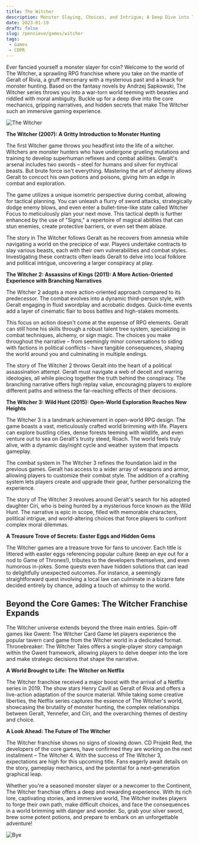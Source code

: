 ```yaml
---
title: The Witcher
description: Monster Slaying, Choices, and Intrigue; A Deep Dive into The Witcher Franchise
date: 2023-01-19
draft: false
slug: /pensieve/games/witcher
tags:
 - Games
 - CDPR
---
```


Ever fancied yourself a monster slayer for coin? Welcome to the world of The Witcher, a sprawling RPG franchise where you take on the mantle of Geralt of Rivia, a gruff mercenary with a mysterious past and a knack for monster hunting. Based on the fantasy novels by Andrzej Sapkowski, The Witcher series throws you into a war-torn world teeming with beasties and riddled with moral ambiguity. Buckle up for a deep dive into the core mechanics, gripping narratives, and hidden secrets that make The Witcher such an immersive gaming experience.

![The Witcher](https://wallpapercave.com/wp/wp6574584.jpg)

**The Witcher (2007): A Gritty Introduction to Monster Hunting**

The first Witcher game throws you headfirst into the life of a witcher. Witchers are monster hunters who have undergone grueling mutations and training to develop superhuman reflexes and combat abilities. Geralt's arsenal includes two swords – steel for humans and silver for mythical beasts. But brute force isn't everything. Mastering the art of alchemy allows Geralt to concoct his own potions and poisons, giving him an edge in combat and exploration.

The game utilizes a unique isometric perspective during combat, allowing for tactical planning. You can unleash a flurry of sword attacks, strategically dodge enemy blows, and even enter a bullet-time-like state called Witcher Focus to meticulously plan your next move. This tactical depth is further enhanced by the use of "Signs," a repertoire of magical abilities that can stun enemies, create protective barriers, or even set them ablaze. 

The story in The Witcher follows Geralt as he recovers from amnesia while navigating a world on the precipice of war. Players undertake contracts to slay various beasts, each with their own vulnerabilities and combat styles. Investigating these contracts often leads Geralt to delve into local folklore and political intrigue, uncovering a larger conspiracy at play.

**The Witcher 2: Assassins of Kings (2011): A More Action-Oriented Experience with Branching Narratives**

The Witcher 2 adopts a more action-oriented approach compared to its predecessor. The combat evolves into a dynamic third-person style, with Geralt engaging in fluid swordplay and acrobatic dodges. Quick-time events add a layer of cinematic flair to boss battles and high-stakes moments. 

This focus on action doesn't come at the expense of RPG elements. Geralt can still hone his skills through a robust talent tree system, specializing in combat techniques, alchemy, or sign magic. The choices you make throughout the narrative – from seemingly minor conversations to siding with factions in political conflicts – have tangible consequences, shaping the world around you and culminating in multiple endings.

The story of The Witcher 2 throws Geralt into the heart of a political assassination attempt. Geralt must navigate a web of deceit and warring ideologies, all while piecing together the truth behind the conspiracy. The branching narrative offers high replay value, encouraging players to explore different paths and witness the far-reaching effects of their decisions.

**The Witcher 3: Wild Hunt (2015): Open-World Exploration Reaches New Heights**

The Witcher 3 is a landmark achievement in open-world RPG design. The game boasts a vast, meticulously crafted world brimming with life. Players can explore bustling cities, dense forests teeming with wildlife, and even venture out to sea on Geralt's trusty steed, Roach. The world feels truly alive, with a dynamic day/night cycle and weather system that impacts gameplay.

The combat system in The Witcher 3 refines the foundation laid in the previous games. Geralt has access to a wider array of weapons and armor, allowing players to customize their combat style. The addition of a crafting system lets players create and upgrade their gear, further personalizing the experience. 

The story of The Witcher 3 revolves around Geralt's search for his adopted daughter Ciri, who is being hunted by a mysterious force known as the Wild Hunt. The narrative is epic in scope, filled with memorable characters, political intrigue, and world-altering choices that force players to confront complex moral dilemmas.

**A Treasure Trove of Secrets: Easter Eggs and Hidden Gems**

The Witcher games are a treasure trove for fans to uncover. Each title is littered with easter eggs referencing popular culture (keep an eye out for a nod to Game of Thrones!), tributes to the developers themselves, and even humorous in-jokes. Some quests even have hidden solutions that can lead to delightfully unexpected outcomes. For instance, a seemingly straightforward quest involving a local law can culminate in a bizarre fate decided entirely by chance, adding a touch of whimsy to the world. 

## Beyond the Core Games: The Witcher Franchise Expands

The Witcher universe extends beyond the three main entries. Spin-off games like Gwent: The Witcher Card Game let players experience the popular tavern card game from the Witcher world in a dedicated format. Thronebreaker: The Witcher Tales offers a single-player story campaign within the Gwent framework, allowing players to delve deeper into the lore and make strategic decisions that shape the narrative.

**A World Brought to Life: The Witcher on Netflix**

The Witcher franchise received a major boost with the arrival of a Netflix series in 2019. The show stars Henry Cavill as Geralt of Rivia and offers a live-action adaptation of the source material. While taking some creative liberties, the Netflix series captures the essence of The Witcher's world, showcasing the brutality of monster hunting, the complex relationships between Geralt, Yennefer, and Ciri, and the overarching themes of destiny and choice. 

**A Look Ahead: The Future of The Witcher**

The Witcher franchise shows no signs of slowing down. CD Projekt Red, the developers of the core games, have confirmed they are working on the next installment – The Witcher 4. With the success of The Witcher 3, expectations are high for this upcoming title. Fans eagerly await details on the story, gameplay mechanics, and the potential for a next-generation graphical leap. 

Whether you're a seasoned monster slayer or a newcomer to the Continent, The Witcher franchise offers a deep and rewarding experience. With its rich lore, captivating stories, and immersive world, The Witcher invites players to forge their own path, make difficult choices, and face the consequences in a world brimming with danger and wonder. So, grab your silver sword, brew some potent potions, and prepare to embark on an unforgettable adventure! 

![Bye](https://wallpapercave.com/wp/wp6575004.jpg)